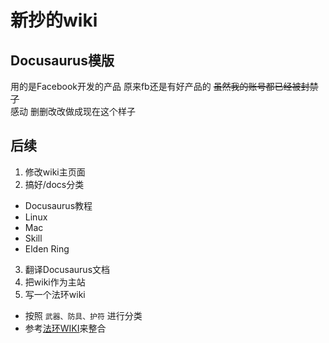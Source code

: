# 新抄的wiki

## Docusaurus模版
用的是Facebook开发的产品
原来fb还是有好产品的
~~虽然我的账号都已经被封禁了~~  
感动
删删改改做成现在这个样子

## 后续
1. 修改wiki主页面
2. 搞好/docs分类
 - Docusaurus教程
 - Linux
 - Mac
 - Skill
 - Elden Ring
3. 翻译Docusaurus文档
4. 把wiki作为主站
5. 写一个法环wiki
 - 按照 `武器、防具、护符` 进行分类
 - 参考[法环WIKI](https://docs.qq.com/sheet/DSG9JUFJKbWdHVUls)来整合